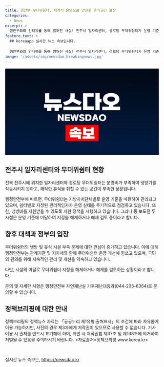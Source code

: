 ```yaml
---
title: 행안부 무더위쉼터, 체계적 운영으로 안전한 휴식공간 보장
categories:
  - News
excerpt: >
  행안부와의 인터뷰를 통해 밝혀진 사실! 전주시 일자리센터, 경로당 무더위쉼터가 운영 기준 미달로 인해 냉방기가 꺼지고 쉴 수 있는 공간이 부족한 상황. 행안부는 각 지자체마다 운영 기준을 마련하고 있으며, 관리책임자가 시설을 주기적으로 점검해 지정 기준 미달 시 해제하고 있다고 전했다. 현재 관계기관과 지자체와 함께 개선 작업을 진행 중이라고. (150자)
feature_text: >
  ## koreaapp 실시간 뉴스 속보입니다.

  행안부와의 인터뷰를 통해 밝혀진 사실! 전주시 일자리센터, 경로당 무더위쉼터가 운영 기준 미달로 인해 냉방기가 꺼지고 쉴 수 있는 공간이 부족한 상황. 행안부는 각 지자체마다 운영 기준을 마련하고 있으며, 관리책임자가 시설을 주기적으로 점검해 지정 기준 미달 시 해제하고 있다고 전했다. 현재 관계기관과 지자체와 함께 개선 작업을 진행 중이라고. (150자)
image: '/assets/img/newsdao_breakingnews.jpg'
---
```


<p><img src="/assets/img/newsdao_breakingnews.jpg" alt="koreaapp 속보" /></p>

<h2 data-ke-size="size26">전주시 일자리센터와 무더위쉼터 현황</h2>

<p>전북 전주시에 위치한 일자리센터와 경로당 무더위쉼터는 운영비가 부족하여 냉방기를 작동시키지 못하고, 쾌적한 휴식을 취할 수 있는 공간이 부족한 상황입니다.</p>

<p data-ke-size="size16">행정안전부에 따르면, 무더위쉼터는 지방자치단체별로 운영 기준을 마련하여 관리되고 있으며, 쉼터별로 지정된 관리책임자가 운영 실태를 주기적으로 점검하고 있습니다. 또한, 냉방비를 지원받을 수 있도록 지원 정책을 시행하고 있습니다. 그러나 동 보도된 두 시설은 운영 기준에 미달하여 지정을 해제하거나 해제 검토 중이라고 합니다.</p>

<h2 data-ke-size="size26">향후 대책과 정부의 입장</h2>

<p>무더위쉼터의 냉방 및 휴식 시설 부족 문제에 대한 관심이 증가하고 있습니다. 이에 대해 행정안전부는 관계기관 및 지자체와 함께 무더위쉼터 운영 개선에 힘쓰고 있으며, 국민의 편의를 위해 지속적인 관리 및 개선을 약속하고 있습니다.</p>

<p>다만, 시설의 미달로 무더위쉼터 지정을 해제하거나 해제를 검토하는 상황이라고 합니다.</p>

<p data-ke-size="size16">문의 및 자세한 사항은 행정안전부 자연재난실 기후재난대응과(044-205-6364)로 문의할 수 있습니다.</p>

<h2 data-ke-size="size26">정책브리핑에 대한 안내</h2>

<p>정책브리핑의 정책뉴스 자료는 「공공누리 제1유형:출처표시」의 조건에 따라 자유롭게 이용 가능하지만, 사진의 경우 제3자에게 저작권이 있으므로 사용할 수 없습니다. 
기사 이용 시 출처를 반드시 표기해야 하며, 위반 시 저작권법 제37조 및 제138조에 의거하여 처벌될 수 있음을 주의하시기 바랍니다.
&lt;자료출처=정책브리핑 www.korea.kr></p>

<p data-ke-size="size16">&nbsp;</p>
실시간 뉴스 속보는, <a href="https://newsdao.kr" rel="dofollow">https://newsdao.kr</a>


